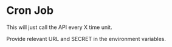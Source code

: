 # Cron Job

This will just call the API every X time unit.

Provide relevant URL and SECRET in the environment variables.